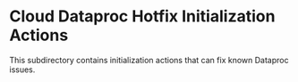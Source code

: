 # Cloud Dataproc Hotfix Initialization Actions

This subdirectory contains initialization actions that can fix known Dataproc
issues.
